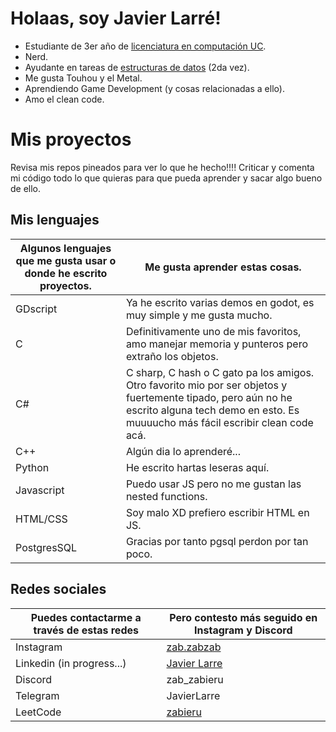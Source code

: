 # Holaas, soy Javier Larré!
- Estudiante de 3er año de [licenciatura en computación UC](https://cienciadelacomputacion.uc.cl/).
- Nerd.
- Ayudante en tareas de [estructuras de datos](https://github.com/IIC2133-PUC) (2da vez).
- Me gusta Touhou y el Metal.
- Aprendiendo Game Development (y cosas relacionadas a ello).
- Amo el clean code.

# Mis proyectos
Revisa mis repos pineados para ver lo que he hecho!!!! Criticar y comenta mi código todo lo que quieras para que pueda aprender y sacar algo bueno de ello.

## Mis lenguajes

| Algunos lenguajes que me gusta usar o donde he escrito proyectos. | Me gusta aprender estas cosas. |
| ------------- | ------------- |
| GDscript | Ya he escrito varias demos en godot, es muy simple y me gusta mucho. |
| C | Definitivamente uno de mis favoritos, amo manejar memoria y punteros pero extraño los objetos. |
| C# | C sharp, C hash o C gato pa los amigos. Otro favorito mio por ser objetos y fuertemente tipado, pero aún no he escrito alguna tech demo en esto. Es muuuucho más fácil escribir clean code acá. |
| C++ | Algún dia lo aprenderé... |
| Python | He escrito hartas leseras aquí. |
| Javascript | Puedo usar JS pero no me gustan las nested functions. |
| HTML/CSS | Soy malo XD prefiero escribir HTML en JS. |
| PostgresSQL | Gracias por tanto pgsql perdon por tan poco. |

## Redes sociales

| Puedes contactarme a través de estas redes | Pero contesto más seguido en Instagram y Discord |
| ------------- | ------------- |
| Instagram | [zab.zabzab](https://www.instagram.com/zab.zabzab/) |
| Linkedin (in progress...) | [Javier Larre](https://www.linkedin.com/in/javier-larre-57aaa82bb/) |
| Discord | zab_zabieru |
| Telegram | JavierLarre | 
| LeetCode | [zabieru](https://leetcode.com/u/zabieru/)
